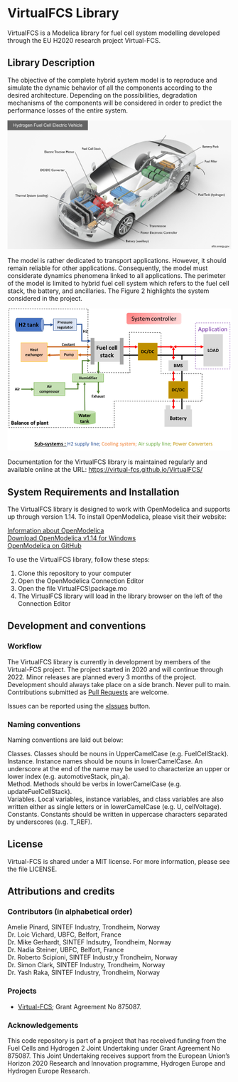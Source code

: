 # VirtualFCS Library
VirtualFCS is a Modelica library for fuel cell system modelling developed through the EU H2020 research project Virtual-FCS.

## Library Description

The objective of the complete hybrid system model is to reproduce and simulate the dynamic behavior of all the components according to the desired architecture. Depending on the possibilities, degradation mechanisms of the components will be considered in order to predict the performance losses of the entire system.

![picture](img/hydrogen-high-res.jpg)

The model is rather dedicated to transport applications. However, it should remain reliable for other applications. Consequently, the model must considerate dynamics phenomena linked to all applications. The perimeter of the model is limited to hybrid fuel cell system which refers to the fuel cell stack, the battery, and ancillaries. The Figure 2 highlights the system considered in the project. 

![picture](img/VirtualFCS_Model_Scope.png)

Documentation for the VirtualFCS library is maintained regularly and available online at the URL: https://virtual-fcs.github.io/VirtualFCS/ 

## System Requirements and Installation
The VirtualFCS library is designed to work with OpenModelica and supports up through version 1.14. To install OpenModelica, please visit their website:

[Information about OpenModelica](https://www.openmodelica.org/)<br/>
[Download OpenModelica v1.14 for Windows](https://build.openmodelica.org/omc/builds/windows/releases/1.14/final/)<br/>
[OpenModelica on GitHub](https://github.com/OpenModelica)<br/>

To use the VirtualFCS library, follow these steps:
1. Clone this repository to your computer
2. Open the OpenModelica Connection Editor
3. Open the file VirtualFCS\package.mo
4. The VirtualFCS library will load in the library browser on the left of the Connection Editor

Development and conventions
------------------------

### Workflow
The VirtualFCS library is currently in development by members of the Virtual-FCS project. The project started in 2020 and will continue through 2022. Minor releases are planned every 3 months of the project. Development should always take place on a side branch. Never pull to main. Contributions submitted as [Pull Requests](https://github.com/Virtual-FCS/VirtualFCS/pulls) are welcome.

Issues can be reported using the [«Issues](https://github.com/Virtual-FCS/VirtualFCS/issues) button. 

### Naming conventions
Naming conventions are laid out below:

Classes. Classes should be nouns in UpperCamelCase (e.g. FuelCellStack).<br/>
Instance. Instance names should be nouns in lowerCamelCase. An underscore at the end of the name may be used to characterize an upper or lower index (e.g. automotiveStack, pin_a).<br/>
Method. Methods should be verbs in lowerCamelCase (e.g. updateFuelCellStack).<br/>
Variables. Local variables, instance variables, and class variables are also written either as single letters or in lowerCamelCase (e.g. U, cellVoltage).<br/>
Constants. Constants should be written in uppercase characters separated by underscores (e.g. T_REF).<br/>

License
-------
Virtual-FCS is shared under a MIT license. For more information, please see the file LICENSE.

Attributions and credits
------------------------

### Contributors (in alphabetical order)
Amelie Pinard, 		SINTEF Industry, Trondheim, Norway<br/>
Dr. Loic Vichard, 	UBFC, Belfort, France<br/>
Dr. Mike Gerhardt, 	SINTEF Indsutry, Trondheim, Norway<br/>
Dr. Nadia Steiner, 	UBFC, Belfort, France<br/>
Dr. Roberto Scipioni, 	SINTEF Industr,y Trondheim, Norway<br/>
Dr. Simon Clark, 	SINTEF Industry, Trondheim, Norway<br/>
Dr. Yash Raka, 		SINTEF Industry, Trondheim, Norway<br/>

### Projects
- [Virtual-FCS](http://www.virtual-fcs.eu/); Grant Agreement No 875087.

### Acknowledgements
  This code repository is part of a project that has received funding from the Fuel Cells and Hydrogen 2 Joint Undertaking under Grant Agreement No 875087. This Joint Undertaking receives support from the European Union’s Horizon 2020 Research and Innovation programme, Hydrogen Europe and Hydrogen Europe Research.
